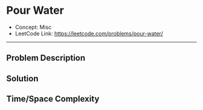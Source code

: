 # Pour Water

- Concept: Misc
- LeetCode Link: https://leetcode.com/problems/pour-water/

---

## Problem Description

## Solution

## Time/Space Complexity


